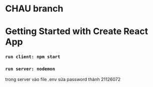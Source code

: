 # CHAU branch
# Getting Started with Create React App
### `run client: npm start`


### `run server: nodemon`

trong server  vào file .env sửa password thành 21126072

